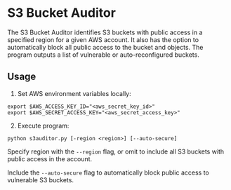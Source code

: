 # S3 Bucket Auditor

The S3 Bucket Auditor identifies S3 buckets with public access in a specified region for a given AWS account. It also has the option to automatically block all public access to the bucket and objects. The program outputs a list of vulnerable or auto-reconfigured buckets.

## Usage

1. Set AWS environment variables locally:

```
export $AWS_ACCESS_KEY_ID="<aws_secret_key_id>"
export $AWS_SECRET_ACCESS_KEY="<aws_secret_access_key>"
```

2. Execute program:

`python s3auditor.py [-region <region>] [--auto-secure]` 

Specify region with the `--region` flag, or omit to include all S3 buckets with public access in the account.

Include the `--auto-secure` flag to automatically block public access to vulnerable S3 buckets.
